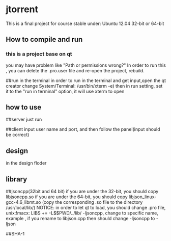 jtorrent
========

This is a final project for course
stable under: Ubuntu 12.04 32-bit or 64-bit

How to compile and run
-----------------------------------

### this is a project base on qt

you may have problem like "Path or permissions wrong?"
In order to run this , you can delete the .pro.user file and re-open the project, rebuild.

##run in the terminal 
in order to run in the terminal and get input,open the qt creator
change System/Terminal: /usr/bin/xterm -e)
then in run setting, set it to the "run in terminal" option,
it will use xterm to open

how to use
---------------------------------
##server
just run

##client
input user name and port, and then follow the panel(input should be correct)


design
---------------------------------
in the design floder



library
--------------------------------------------
##jsoncpp(32bit and 64 bit) 
if you are under the 32-bit, you should copy libjsoncpp.so
if you are under the 64-bit, you should copy libjson_linux-gcc-4.6_libmt.so
(copy the corresponding .so file to the directory /usr/local/lib/)
NOTICE: in order to let qt to load, you should change .pro file, unix:!macx: LIBS += -L$$PWD/../lib/ -ljsoncpp,
 change to specific name,  example , if you rename to libjson.cpp then should change -ljsoncpp to -ljson
 
##SHA-1
